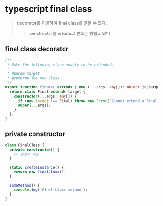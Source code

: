 # typescript final class

> decorator를 이용하여 final class를 만들 수 있다.
>
> > constructor를 private로 만드는 방법도 있다

## final class decorator

```ts
/**
 * Make the following class unable to be extended.
 *
 * @param target
 * @returns The new class
 */
export function final<T extends { new (...args: any[]): object }>(target: T): T {
  return class Final extends target {
    constructor(...args: any[]) {
      if (new.target !== Final) throw new Error(`Cannot extend a final class "${target.name}"`);
      super(...args);
    }
  };
}
```

## private constructor

```ts
class FinalClass {
  private constructor() {
    // 생성자 내용
  }

  static createInstance() {
    return new FinalClass();
  }

  someMethod() {
    console.log("Final class method");
  }
}
```
